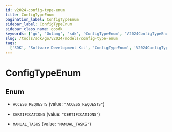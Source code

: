 ```yaml
---
id: v2024-config-type-enum
title: ConfigTypeEnum
pagination_label: ConfigTypeEnum
sidebar_label: ConfigTypeEnum
sidebar_class_name: gosdk
keywords: ['go', 'Golang', 'sdk', 'ConfigTypeEnum', 'V2024ConfigTypeEnum']
slug: /tools/sdk/go/v2024/models/config-type-enum
tags:
  ['SDK', 'Software Development Kit', 'ConfigTypeEnum', 'V2024ConfigTypeEnum']
---
```


# ConfigTypeEnum

## Enum

- `ACCESS_REQUESTS` (value: `"ACCESS_REQUESTS"`)

- `CERTIFICATIONS` (value: `"CERTIFICATIONS"`)

- `MANUAL_TASKS` (value: `"MANUAL_TASKS"`)
